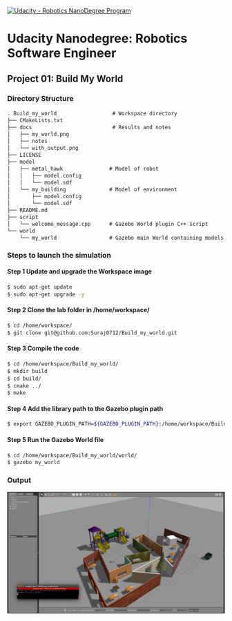 [![Udacity - Robotics NanoDegree Program](https://s3-us-west-1.amazonaws.com/udacity-robotics/Extra+Images/RoboND_flag.png)](https://www.udacity.com/robotics)

# Udacity Nanodegree: Robotics Software Engineer

## Project 01: Build My World

### Directory Structure
```
. Build_my_world                  # Workspace directory
├── CMakeLists.txt                
├── docs                          # Results and notes
│   ├── my_world.png
│   ├── notes
│   └── with_output.png
├── LICENSE
├── model                          
│   ├── metal_hawk               # Model of robot
│   │   ├── model.config
│   │   └── model.sdf
│   └── my_building              # Model of environment
│       ├── model.config
│       └── model.sdf
├── README.md
├── script
│   └── welcome_message.cpp      # Gazebo World plugin C++ script
└── world
    └── my_world                 # Gazebo main World containing models

```

### Steps to launch the simulation

#### Step 1 Update and upgrade the Workspace image
```sh
$ sudo apt-get update
$ sudo apt-get upgrade -y
```

#### Step 2 Clone the lab folder in /home/workspace/
```sh
$ cd /home/workspace/
$ git clone git@github.com:Suraj0712/Build_my_world.git
```

#### Step 3 Compile the code
```sh
$ cd /home/workspace/Build_my_world/
$ mkdir build
$ cd build/
$ cmake ../
$ make
```

#### Step 4 Add the library path to the Gazebo plugin path  
```sh
$ export GAZEBO_PLUGIN_PATH=${GAZEBO_PLUGIN_PATH}:/home/workspace/Build_my_world/build
```

#### Step 5 Run the Gazebo World file  
```sh
$ cd /home/workspace/Build_my_world/world/
$ gazebo my_world
```


### Output
![alt txt](docs/with_output.png)